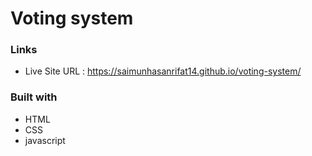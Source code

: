 # Voting system

### Links
* Live Site URL :  https://saimunhasanrifat14.github.io/voting-system/


### Built with

* HTML
* CSS
* javascript
